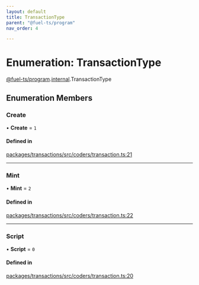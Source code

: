 ```yaml
---
layout: default
title: TransactionType
parent: "@fuel-ts/program"
nav_order: 4

---
```


# Enumeration: TransactionType

[@fuel-ts/program](../index.md).[internal](../namespaces/internal.md).TransactionType

## Enumeration Members

### Create

• **Create** = ``1``

#### Defined in

[packages/transactions/src/coders/transaction.ts:21](https://github.com/FuelLabs/fuels-ts/blob/master/packages/transactions/src/coders/transaction.ts#L21)

___

### Mint

• **Mint** = ``2``

#### Defined in

[packages/transactions/src/coders/transaction.ts:22](https://github.com/FuelLabs/fuels-ts/blob/master/packages/transactions/src/coders/transaction.ts#L22)

___

### Script

• **Script** = ``0``

#### Defined in

[packages/transactions/src/coders/transaction.ts:20](https://github.com/FuelLabs/fuels-ts/blob/master/packages/transactions/src/coders/transaction.ts#L20)
